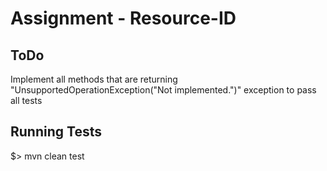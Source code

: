 # Assignment - Resource-ID

## ToDo
Implement all methods that are returning "UnsupportedOperationException("Not implemented.")" exception to pass all tests

## Running Tests
  $> mvn clean test
